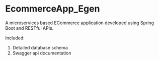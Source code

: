 # EcommerceApp_Egen

A microservices based ECommerce application developed using Spring Boot and RESTful APIs.

Included: 
1. Detailed database schema
2. Swagger api documentation 
